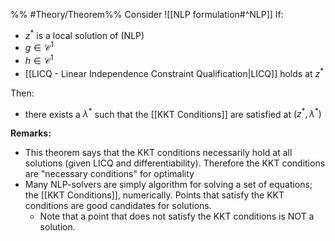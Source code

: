 %% #Theory/Theorem%%
Consider ![[NLP formulation#^NLP]]
If:
- $z^*$ is a local solution of (NLP)
- $g\in \mathcal{C}^{1}$
- $h\in \mathcal{C}^{1}$
- [[LICQ - Linear Independence Constraint Qualification|LICQ]] holds at $z^*$

Then:
- there exists a $\lambda^{*}$ such that the [[KKT Conditions]] are satisfied at $(z^{*},\lambda^{*})$



**Remarks:**
- This theorem says that the KKT conditions necessarily hold at all solutions (given LICQ and differentiability). Therefore the KKT conditions are "necessary conditions" for optimality
- Many NLP-solvers are simply algorithm for solving a set of equations; the [[KKT Conditions]], numerically. Points that satisfy the KKT conditions are good candidates for solutions.
	- Note that a point that does not satisfy the KKT conditions is NOT a solution.


